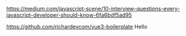 https://medium.com/javascript-scene/10-interview-questions-every-javascript-developer-should-know-6fa6bdf5ad95

https://github.com/richardevcom/vue3-boilerplate
Hello
